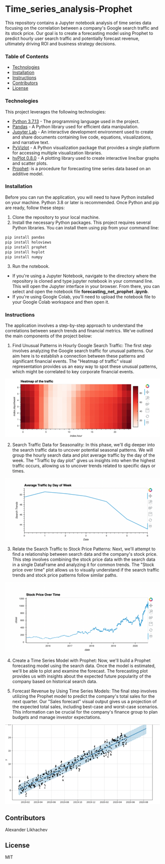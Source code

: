 # Time_series_analysis-Prophet

This repository contains a Jupyter notebook analysis of time series data focusing on the correlation between a company's Google search traffic and its stock price. Our goal is to create a forecasting model using Prophet to predict hourly user search traffic and potentially forecast revenue, ultimately driving ROI and business strategy decisions.

### Table of Contents
- [Technologies](#technologies)
- [Installation](#installation)
- [Instructions](#instructions)
- [Contributors](#contributors)
- [License](#license)

### Technologies

This project leverages the following technologies:

* [Python 3.7.13](https://www.python.org/downloads/release/python-385/) - The programming language used in the project.
* [Pandas](https://pandas.pydata.org/) - A Python library used for efficient data manipulation.
* [Jupyter Lab](https://jupyter.org/) - An interactive development environment used to create and share documents containing live code, equations, visualizations, and narrative text.
* [PyVizlot](https://pyviz.org/) - A Python visualization package that provides a single platform for accessing multiple visualization libraries.
* [hvPlot 0.8.0](https://hvplot.holoviz.org/) - A plotting library used to create interactive line/bar graphs and scatter plots.
* [Prophet](https://facebook.github.io/prophet/): is a procedure for forecasting time series data based on an additive model.

### Installation

Before you can run the application, you will need to have Python installed on your machine. Python 3.8 or later is recommended.
Once Python and pip are ready, follow these steps:

1. Clone the repository to your local machine.
2. Install the necessary Python packages.
This project requires several Python libraries. You can install them using pip from your command line:
```
pip install pandas
pip install holoviews
pip install prophet
pip install hvplot
pip install numpy
```
3. Run the notebook.
* If you're using a Jupyter Notebook, navigate to the directory where the repository is cloned and type jupyter notebook in your command line. This will open the Jupyter interface in your browser. From there, you can select and open the notebook file **forecasting_net_prophet .ipynb**.
* If you're using Google Colab, you'll need to upload the notebook file to your Google Colab workspace and then open it.

### Instructions

The application involves a step-by-step approach to understand the correlations between search trends and financial metrics. We've outlined the main components of the project below:

1. Find Unusual Patterns in Hourly Google Search Traffic:
The first step involves analyzing the Google search traffic for unusual patterns. Our aim here is to establish a connection between these patterns and significant financial events. The "Heatmap of traffic" visual representation provides us an easy way to spot these unusual patterns, which might be correlated to key corporate financial events.

![heatmap_of_traffic](images/heatmap_of_traffic.png)

2. Search Traffic Data for Seasonality:
In this phase, we'll dig deeper into the search traffic data to uncover potential seasonal patterns. We will group the hourly search data and plot average traffic by the day of the week. The  "Traffic by day plot" gives us insights into when the highest traffic occurs, allowing us to uncover trends related to specific days or times.

![traffic_by_day](images/traffic_by_day.png)

3. Relate the Search Traffic to Stock Price Patterns:
Next, we'll attempt to find a relationship between search data and the company's stock price. This step involves combining the stock price data with the search data in a single DataFrame and analyzing it for common trends. The "Stock price over time" plot allows us to visually understand if the search traffic trends and stock price patterns follow similar paths.

![stock_price_over_time](images/stock_price_over_time.png)

4. Create a Time Series Model with Prophet:
Now, we'll build a Prophet forecasting model using the search data. Once the model is estimated, we'll be able to plot and examine the forecast. The forecasting plot provides us with insights about the expected future popularity of the company based on historical search data.

5. Forecast Revenue by Using Time Series Models:
The final step involves utilizing the Prophet model to predict the company's total sales for the next quarter. Our "Sales forecast" visual output gives us a projection of the expected total sales, including best-case and worst-case scenarios. This information can be crucial for the company's finance group to plan budgets and manage investor expectations.

![sales_forecast](images/sales_forecast.png)

## Contributors
Alexander Likhachev

## License
MIT




